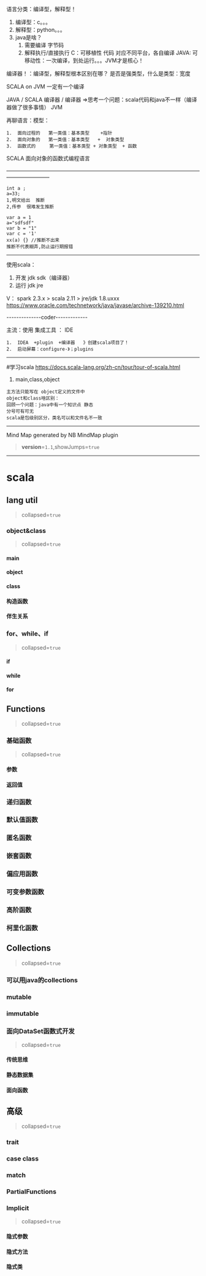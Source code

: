 语言分类：编译型，解释型！

1.  编译型：c。。。
2.  解释型：python。。。
3.  java是啥？
	1.  需要编译   字节码
	2.  解释执行/直接执行 
C：可移植性  代码 对应不同平台，各自编译
JAVA: 可移动性：一次编译，到处运行。。。JVM才是核心！

编译器！：编译型，解释型根本区别在哪？
	是否是强类型，什么是类型：宽度
	
SCALA  on  JVM  一定有一个编译

JAVA  /   SCALA
编译器  / 编译器   =>思考一个问题：scala代码和java不一样（编译器做了很多事情）
	JVM


再聊语言：模型：

	1.  面向过程的   第一类值：基本类型    +指针
	2.  面向对象的   第一类值：基本类型   +  对象类型
	3.  函数式的	 第一类值：基本类型 + 对象类型  + 函数

SCALA  面向对象的函数式编程语言

————————————————————————————————————————————
```
int a ;
a=33;
1,明文给出  推断
2,传参  很难发生推断

var a = 1
a="sdfsdf"
var b = "1"
var c = '1'
xx(a) {} //推断不出来
推断不代表糊弄,防止运行期报错
```

_____
使用scala：
1.  开发     jdk      sdk（编译器）
2.  运行     jdk jre

V： spark 2.3.x > scala 2.11  > jre/jdk 1.8.uxxx
	https://www.oracle.com/technetwork/java/javase/archive-139210.html

--------------coder-------------

主流：使用  集成工具  ：  IDE

	1.  IDEA  +plugin  +编译器   》创建scala项目了！
	2.  启动屏幕：configure-》；plugins  
	
____
#学习scala
https://docs.scala-lang.org/zh-cn/tour/tour-of-scala.html

1.  main,class,object
```text
主方法只能写在 object定义的文件中
object和class啥区别：
回顾一个问题：java中有一个知识点 静态
分号可有可无
scala是包级别区分，类名可以和文件名不一致

```

_____

Mind Map generated by NB MindMap plugin   
> __version__=`1.1`,showJumps=`true`
---

# scala

## lang util
> collapsed=`true`


### object&class
> collapsed=`true`


#### main

#### object

#### class

#### 构造函数

#### 伴生关系

### for、while、if
> collapsed=`true`


#### if

#### while

#### for

## Functions
> collapsed=`true`


### 基础函数
> collapsed=`true`


#### 参数

#### 返回值

### 递归函数

### 默认值函数

### 匿名函数

### 嵌套函数

### 偏应用函数

### 可变参数函数

### 高阶函数

### 柯里化函数

## Collections
> collapsed=`true`


### 可以用java的collections

### mutable

### immutable

### 面向DataSet函数式开发
> collapsed=`true`


#### 传统思维

#### 静态数据集

#### 面向函数

## 高级
> collapsed=`true`


### trait

### case class

### match

### PartialFunctions

### Implicit
> collapsed=`true`


#### 隐式参数

#### 隐式方法

#### 隐式类







 





























